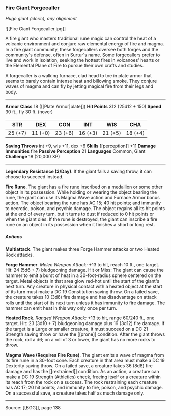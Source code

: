 ### Fire Giant Forgecaller
_Huge giant (cleric), any alignment_

![[Fire Giant Forgecaller.jpg]]

A fire giant who masters traditional rune magic can control the heat of a volcanic environment and conjure raw elemental energy of fire and magma. In a fire giant community, these forgecallers oversee both forges and the community's defense, often in Surtur's name. Some forgecallers prefer to live and work in isolation, seeking the hottest fires in volcanoes' hearts or the Elemental Plane of Fire to pursue their own crafts and studies.

A forgecaller is a walking furnace, clad head to toe in plate armor that seems to barely contain intense heat and billowing smoke. They conjure waves of magma and can fly by jetting magical fire from their legs and body.




---

**Armor Class** 18 ([[Plate Armor|plate]])
**Hit Points** 312 (25d12 + 150)
**Speed** 30 ft., fly 30 ft. (hover)

| STR     | DEX     | CON     | INT     | WIS     | CHA     |
|---------|---------|---------|---------|---------|---------|
| 25 (+7) | 11 (+0) | 23 (+6) | 16 (+3) | 21 (+5) | 18 (+4) |

**Saving Throws** int +9, wis +11, dex +6
**Skills** [[perception]] +11
**Damage Immunities** fire
**Passive Perception** 21
**Languages** Common, Giant
**Challenge** 18 (20,000 XP)

---

**Legendary Resistance (3/Day)**. If the giant fails a saving throw, it can choose to succeed instead.

**Fire Rune**. The giant has a fire rune inscribed on a medallion or some other object in its possession. While holding or wearing the object bearing the rune, the giant can use its Magma Wave action and Furnace Armor bonus action. The object bearing the rune has AC 15; 40 hit points; and immunity to necrotic, poison, and psychic damage. The object regains all its hit points at the end of every turn, but it turns to dust if reduced to 0 hit points or when the giant dies. If the rune is destroyed, the giant can inscribe a fire rune on an object in its possession when it finishes a short or long rest.

##### Actions
**Multiattack**. The giant makes three Forge Hammer attacks or two Heated Rock attacks.

**Forge Hammer**. _Melee Weapon Attack:_ +13 to hit, reach 10 ft., one target. Hit: 24 (5d6 + 7) bludgeoning damage. Hit or Miss: The giant can cause the hammer to emit a burst of heat in a 30-foot-radius sphere centered on the target. Metal objects in that area glow red-hot until the start of the giant's next turn. Any creature in physical contact with a heated object at the start of its turn must make a DC 19 Constitution saving throw. On a failed save, the creature takes 10 (3d6) fire damage and has disadvantage on attack rolls until the start of its next turn unless it has immunity to fire damage. The hammer can emit heat in this way only once per turn.

**Heated Rock**. _Ranged Weapon Attack:_ +13 to hit, range 60/240 ft., one target. Hit: 23 (3d10 + 7) bludgeoning damage plus 19 (3d12) fire damage. If the target is a Large or smaller creature, it must succeed on a DC 21 Strength saving throw or have the [[prone]] condition. After the giant throws the rock, roll a d6; on a roll of 3 or lower, the giant has no more rocks to throw.

**Magma Wave (Requires Fire Rune)**. The giant emits a wave of magma from its fire rune in a 30-foot cone. Each creature in that area must make a DC 19 Dexterity saving throw. On a failed save, a creature takes 36 (8d8) fire damage and has the [[restrained]] condition. As an action, a creature can make a DC 19 Strength (Athletics) check, freeing itself or a creature within its reach from the rock on a success. The rock restraining each creature has AC 17; 20 hit points; and immunity to fire, poison, and psychic damage. On a successful save, a creature takes half as much damage only.


---

Source: [[BGG]], page 138